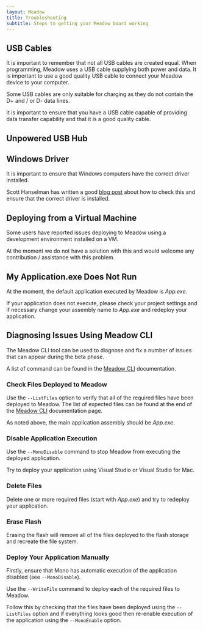 ```yaml
---
layout: Meadow
title: Troubleshooting
subtitle: Steps to getting your Meadow board working
---
```


## USB Cables

It is important to remember that not all USB cables are created equal.  When programming, Meadow uses a USB cable supplying both power and data.  It is important to use a good quality USB cable to connect your Meadow device to your computer.

Some USB cables are only suitable for charging as they do not contain the D+ and / or D- data lines.

It is important to ensure that you have a USB cable capable of providing data transfer capability and that it is a good quality cable.

## Unpowered USB Hub

## Windows Driver

It is important to ensure that Windows computers have the correct driver installed.

Scott Hanselman has written a good [blog post](https://www.hanselman.com/blog/HowToFixDfuutilSTMWinUSBZadigBootloadersAndOtherFirmwareFlashingIssuesOnWindows.aspx) about how to check this and ensure that the correct driver is installed.

## Deploying from a Virtual Machine

Some users have reported issues deploying to Meadow using a development environment installed on a VM.

At the moment we do not have a solution with this and would welcome any contribution / assistance with this problem.

## My Application.exe Does Not Run

At the moment, the default application executed by Meadow is _App.exe_.

If your application does not execute, please check your project settings and if necessary change your assembly name to _App.exe_ and redeploy your application.

## Diagnosing Issues Using Meadow CLI

The Meadow CLI tool can be used to diagnose and fix a number of issues that can appear during the beta phase.

A list of command can be found in the [Meadow CLI](http://developer.wildernesslabs.co/Meadow/Meadow_Basics/Meadow_CLI/) documentation.

### Check Files Deployed to Meadow

Use the `--ListFiles` option to verify that all of the required files have been deployed to Meadow.  The list of expected files can be found at the end of the [Meadow CLI](http://developer.wildernesslabs.co/Meadow/Meadow_Basics/Meadow_CLI/) documentation page.

As noted above, the main application assembly should be _App.exe_.

### Disable Application Execution

Use the `--MonoDisable` command to stop Meadow from executing the deployed application.

Try to deploy your application using Visual Studio or Visual Studio for Mac.

### Delete Files

Delete one or more required files (start with _App.exe_) and try to redeploy your application.

### Erase Flash

Erasing the flash will remove all of the files deployed to the flash storage and recreate the file system.

### Deploy Your Application Manually

Firstly, ensure that Mono has automatic execution of the application disabled (see `--MonoDisable`).

Use the `--WriteFile` command to deploy each of the required files to Meadow.

Follow this by checking that the files have been deployed using the `--ListFiles` option and if everything looks good then re-enable execution of the application using the `--MonoEnable` option.
